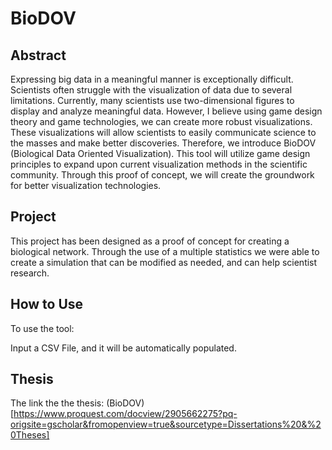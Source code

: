 # BioDOV
## Abstract

Expressing big data in a meaningful manner is exceptionally difficult. 
Scientists often struggle with the visualization of data due to several limitations. 
Currently, many scientists use two-dimensional figures to display and analyze meaningful data. 
However, I believe using game design theory and game technologies, we can create more robust visualizations.
These visualizations will allow scientists to easily communicate science to the masses 
and make better discoveries. Therefore, we introduce BioDOV (Biological Data Oriented 
Visualization). This tool will utilize game design principles to expand upon current 
visualization methods in the scientific community. Through this proof of concept, we will 
create the groundwork for better visualization technologies.


## Project

This project has been designed as a proof of concept for creating a biological
network. Through the use of a multiple statistics we were able to create a simulation
that can be modified as needed, and can help scientist research.

## How to Use

To use the tool:

Input a CSV File, and it will be automatically populated.


## Thesis
The link the the thesis: (BioDOV)[https://www.proquest.com/docview/2905662275?pq-origsite=gscholar&fromopenview=true&sourcetype=Dissertations%20&%20Theses]
